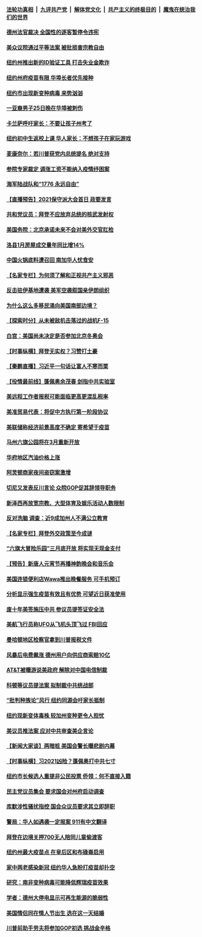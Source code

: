 ####  [法轮功真相](../../../../basic/blob/master/README.md?t=02262031) &nbsp;|&nbsp; [九评共产党](../../../../9ping.md/blob/master/README.md?t=02262031) &nbsp;|&nbsp; [解体党文化](../../../../jtdwh.md/blob/master/README.md?t=02262031)  &nbsp;|&nbsp; [共产主义的终极目的](../../../../gczydzjmd.md/blob/master/README.md?t=02262031) &nbsp;|&nbsp; [魔鬼在统治我们的世界](../../../../mgztzwmdsj.md/blob/master/README.md?t=02262031) 

#### [德州法官裁决 全国性的逐客暂停令违宪](../pages/nsc412/n12776691.md?t=02262031) 

#### [美众议院通过平等法案 被批损害宗教自由](../pages/nsc412/n12775865.md?t=02262031) 

#### [纽约州推出新的ID验证工具  打击失业金欺诈](../pages/nsc412/n12776206.md?t=02262031) 

#### [纽约州府疫苗有限  华埠长者优先接种](../pages/nsc412/n12776290.md?t=02262031) 

#### [纽约市出现新变种病毒 来势汹汹](../pages/nsc412/n12776178.md?t=02262031) 

#### [一亚裔男子25日晚在华埠被刺伤](../pages/nsc412/n12776273.md?t=02262031) 

#### [卡兰萨呼吁家长：不要让孩子州考了](../pages/nsc412/n12776135.md?t=02262031) 

#### [纽约初中生返校上课  华人家长：不想孩子在家玩游戏](../pages/nsc412/n12776211.md?t=02262031) 

#### [麦康奈尔：若川普获党内总统提名 绝对支持](../pages/nsc412/n12776062.md?t=02262031) 

#### [参院专家裁定 调涨工资不能纳入疫情纾困案](../pages/nsc412/n12776098.md?t=02262031) 

#### [海军陆战队和“1776 永远自由”](../pages/nsc412/n12776091.md?t=02262031) 

#### [【直播预告】2021保守派大会首日 政要发言](../pages/nsc412/n12775571.md?t=02262031) 

#### [共和党议员：拜登不应放弃总统的核武发射权](../pages/nsc412/n12775980.md?t=02262031) 

#### [美国务院：北京承诺未来不会对美外交官肛检](../pages/nsc412/n12776026.md?t=02262031) 

#### [洛县1月房屋成交量年同比增14%](../pages/nsc412/n12776008.md?t=02262031) 

#### [中国火锅底料遭召回 南加华人忧食安](../pages/nsc412/n12775911.md?t=02262031) 

#### [【名家专栏】为何须了解和正视共产主义邪恶](../pages/nsc412/n12774881.md?t=02262031) 

#### [反击驻伊基地遭袭 美军空袭叙国亲伊朗组织](../pages/nsc412/n12775860.md?t=02262031) 

#### [为什么这么多移民涌向美国南部边境？](../pages/nsc412/n12775692.md?t=02262031) 

#### [【探索时分】从未被敌机击落过的战机F-15](../pages/nsc412/n12775405.md?t=02262031) 

#### [白宫：美国尚未决定是否参加北京冬奥会](../pages/nsc412/n12775635.md?t=02262031) 

#### [【时事纵横】拜登无实权？习赞打土豪](../pages/nsc412/n12775662.md?t=02262031) 

#### [【秦鹏直播】习近平一句话让富人不寒而栗](../pages/nsc412/n12775599.md?t=02262031) 

#### [【役情最前线】蓬佩奥余茂春 剑指中共实验室](../pages/nsc412/n12775557.md?t=02262031) 

#### [美远程工作者报税可能面临更高更混乱税率](../pages/nsc412/n12775627.md?t=02262031) 

#### [美准贸易代表：将促中方执行第一阶段协议](../pages/nsc412/n12775602.md?t=02262031) 

#### [美联储称经济前景高度不确定 寄希望于疫苗](../pages/nsc412/n12775235.md?t=02262031) 

#### [马州六旗公园将在3月重新开放](../pages/nsc412/n12775597.md?t=02262031) 

#### [华府地区汽油价格上涨](../pages/nsc412/n12775593.md?t=02262031) 

#### [阿灵顿商家夜间盗窃案激增](../pages/nsc412/n12775586.md?t=02262031) 

#### [切尼又发表反川言论 众院GOP促其辞领导职务](../pages/nsc412/n12775517.md?t=02262031) 

#### [新泽西再放宽宗教、大型体育及娱乐活动人数限制](../pages/nsc412/n12775504.md?t=02262031) 

#### [反对洗脑 调查：近9成加州人不满公立教育](../pages/nsc412/n12775501.md?t=02262031) 

#### [【名家专栏】拜登外交政策至今成谜](../pages/nsc412/n12774858.md?t=02262031) 

#### [“六旗大冒险乐园”三月底开放  将实现无现金支付](../pages/nsc412/n12775486.md?t=02262031) 

#### [【预告】新唐人元宵节再播神韵晚会和音乐会](../pages/nsc412/n12758051.md?t=02262031) 

#### [美国连锁便利店Wawa推出晚餐服务 可手机预订](../pages/nsc412/n12775472.md?t=02262031) 

#### [分析显示强生疫苗有效且有优势 可望近日获准使用](../pages/nsc412/n12775456.md?t=02262031) 

#### [废十年美签施压中共 参议员提签证安全法](../pages/nsc412/n12775419.md?t=02262031) 

#### [美航飞行员称UFO从飞机头顶飞过 FBI回应](../pages/nsc412/n12775353.md?t=02262031) 

#### [曼哈顿地区检察官拿到川普报税文件](../pages/nsc412/n12775313.md?t=02262031) 

#### [风暴后电费飙涨 德州用户向供应商索赔10亿](../pages/nsc412/n12775255.md?t=02262031) 

#### [AT&T被曝游说美政府 解除对中国电信制裁](../pages/nsc412/n12774985.md?t=02262031) 

#### [科顿等议员提法案 拟制裁中共统战部](../pages/nsc412/n12775092.md?t=02262031) 

#### [“批判种族论”风行 纽约同源会吁家长抵制](../pages/nsc412/n12773792.md?t=02262031) 

#### [纽约现新变体毒株 较加州变种更令人担忧](../pages/nsc412/n12775054.md?t=02262031) 

#### [美议员推法案 应对中共审查美企言论](../pages/nsc412/n12774974.md?t=02262031) 

#### [【新闻大家谈】两暗桩 美国会警长曝悲剧内幕](../pages/nsc412/n12774955.md?t=02262031) 

#### [【时事纵横】习2021凶险？蓬佩奥打中共七寸](../pages/nsc412/n12773336.md?t=02262031) 

#### [纽约市长候选人重提非公民投票 侨领：何不直接入籍](../pages/nsc412/n12773984.md?t=02262031) 

#### [民主党议员集会 要求国会对州府启动调查](../pages/nsc412/n12773798.md?t=02262031) 

#### [库默涉性骚扰指控 国会众议员要求其立即辞职](../pages/nsc412/n12773813.md?t=02262031) 

#### [警局：华人如遇袭一定报案 911有中文翻译](../pages/nsc412/n12773767.md?t=02262031) 

#### [拜登在边境关押700无人陪同儿童偷渡客](../pages/nsc412/n12773515.md?t=02262031) 

#### [纽约州最大疫苗点 在皇后区和布碌崙启用](../pages/nsc412/n12773787.md?t=02262031) 

#### [家中两老感染新冠  纽约华人急盼打疫苗却扑空](../pages/nsc412/n12773778.md?t=02262031) 

#### [研究：南非变种病毒可能降低辉瑞疫苗效果](../pages/nsc412/n12773809.md?t=02262031) 

#### [学者：德州大停电显示可再生能源的脆弱性](../pages/nsc412/n12773555.md?t=02262031) 

#### [美国情侣同在情人节出生 选在这一天结婚](../pages/nsc412/n12773656.md?t=02262031) 

#### [川普前助手劳夫将参加GOP初选 挑战金辛格](../pages/nsc412/n12773316.md?t=02262031) 

